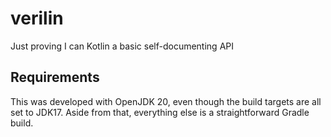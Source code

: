 # verilin
 Just proving I can Kotlin a basic self-documenting API


## Requirements

This was developed with OpenJDK 20, even though the build targets are all set to JDK17.
Aside from that, everything else is a straightforward Gradle build.




